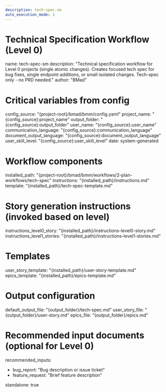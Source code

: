 ```yaml
---
description: tech-spec-sm
auto_execution_mode: 1
---
```


# Technical Specification Workflow (Level 0)
name: tech-spec-sm
description: "Technical specification workflow for Level 0 projects (single atomic changes). Creates focused tech spec for bug fixes, single endpoint additions, or small isolated changes. Tech-spec only - no PRD needed."
author: "BMad"

# Critical variables from config
config_source: "{project-root}/bmad/bmm/config.yaml"
project_name: "{config_source}:project_name"
output_folder: "{config_source}:output_folder"
user_name: "{config_source}:user_name"
communication_language: "{config_source}:communication_language"
document_output_language: "{config_source}:document_output_language"
user_skill_level: "{config_source}:user_skill_level"
date: system-generated

# Workflow components
installed_path: "{project-root}/bmad/bmm/workflows/2-plan-workflows/tech-spec"
instructions: "{installed_path}/instructions.md"
template: "{installed_path}/tech-spec-template.md"

# Story generation instructions (invoked based on level)
instructions_level0_story: "{installed_path}/instructions-level0-story.md"
instructions_level1_stories: "{installed_path}/instructions-level1-stories.md"

# Templates
user_story_template: "{installed_path}/user-story-template.md"
epics_template: "{installed_path}/epics-template.md"

# Output configuration
default_output_file: "{output_folder}/tech-spec.md"
user_story_file: "{output_folder}/user-story.md"
epics_file: "{output_folder}/epics.md"

# Recommended input documents (optional for Level 0)
recommended_inputs:
  - bug_report: "Bug description or issue ticket"
  - feature_request: "Brief feature description"

standalone: true
